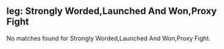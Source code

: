 
## leg: Strongly Worded,Launched And Won,Proxy Fight

No matches found for Strongly Worded,Launched And Won,Proxy Fight.

